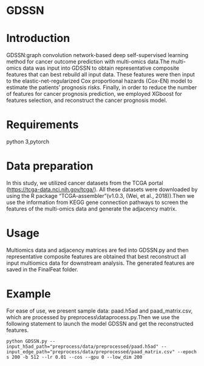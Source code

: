 # GDSSN
# Introduction
GDSSN:graph convolution network-based deep self-supervised learning method for cancer outcome prediction with multi-omics data.The multi-omics data was input into GDSSN to obtain representative composite features that can best rebuild all input data. These features were then input to the elastic-net-regularized Cox proportional hazards (Cox-EN) model to estimate the patients’ prognosis risks. Finally, in order to reduce the number of features for cancer prognosis prediction, we employed XGboost for features selection, and reconstruct the cancer prognosis model.

# Requirements
python 3,pytorch
# Data preparation
In this study, we utilized cancer datasets from the TCGA portal (https://tcga-data.nci.nih.gov/tcga/). All these datasets were downloaded by using the R package “TCGA-assembler”(v1.0.3, (Wei, et al., 2018)).Then we use the information from KEGG gene connection pathways to screen the features of the multi-omics data and generate the adjacency matrix.
# Usage

Multiomics data and adjacency matrices are fed into GDSSN.py and then representative composite features are obtained that best reconstruct all input multiomics data for downstream analysis. The generated features are saved in the FinalFeat folder.

# Example

For ease of use, we present sample data: paad.h5ad and paad_matrix.csv, which are processed by preprocess\dataprocess.py.Then we use the following statement to launch the model GDSSN and get the reconstructed features.

```shell
python GDSSN.py --input_h5ad_path="preprocess/data/preprocessed/paad.h5ad" --input_edge_path="preprocess/data/preprocessed/paad_matrix.csv" --epoch
s 200 -b 512 --lr 0.01 --cos --gpu 0 --low_dim 200

```

